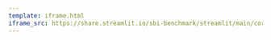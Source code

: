 ```yaml
---
template: iframe.html
iframe_src: https://share.streamlit.io/sbi-benchmark/streamlit/main/correlations.py
---
```

